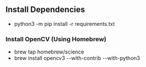 ## Install Dependencies

- python3 -m pip install -r requirements.txt

### Install OpenCV (Using Homebrew)

- brew tap homebrew/science
- brew install opencv3 --with-contrib --with-python3